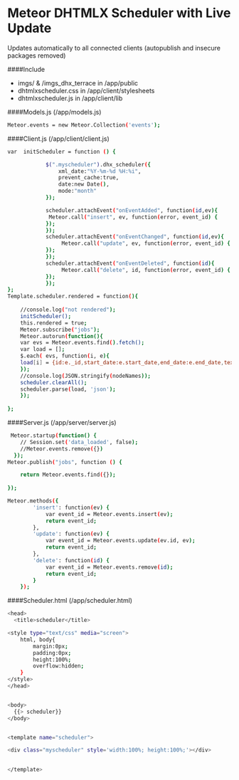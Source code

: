 Meteor DHTMLX Scheduler with Live Update
====================================

Updates automatically to all connected clients (autopublish and insecure packages removed)



####Include

  - imgs/ & /imgs_dhx_terrace in /app/public
  - dhtmlxscheduler.css in /app/client/stylesheets
  - dhtmlxscheduler.js in /app/client/lib
  

####Models.js (/app/models.js)


```sh
Meteor.events = new Meteor.Collection('events');
```

####Client.js (/app/client/client.js)

```sh
var  initScheduler = function () {

			$(".myscheduler").dhx_scheduler({
                xml_date:"%Y-%m-%d %H:%i",
                prevent_cache:true,
                date:new Date(),
                mode:"month"
            });

			scheduler.attachEvent("onEventAdded", function(id,ev){
			 Meteor.call("insert", ev, function(error, event_id) {
			});	
			});
			scheduler.attachEvent("onEventChanged", function(id,ev){
				 Meteor.call("update", ev, function(error, event_id) {
			});
			});
			scheduler.attachEvent("onEventDeleted", function(id){
				 Meteor.call("delete", id, function(error, event_id) {
			});	
			});
};
Template.scheduler.rendered = function(){
 
    //console.log("not rendered");
    initScheduler();
    this.rendered = true;
    Meteor.subscribe("jobs");
    Meteor.autorun(function(){
	var evs = Meteor.events.find().fetch();
	var load = [];
	$.each( evs, function(i, e){
	load[i] = {id:e._id,start_date:e.start_date,end_date:e.end_date,text:e.text} ;
	});
	//console.log(JSON.stringify(nodeNames));
	scheduler.clearAll();
	scheduler.parse(load, 'json');
	});
      
};

```

####Server.js (/app/server/server.js)

```sh
 Meteor.startup(function() {
    // Session.set('data_loaded', false); 
	//Meteor.events.remove({})
  });
Meteor.publish("jobs", function () {

    return Meteor.events.find({});
  
});

Meteor.methods({
        'insert': function(ev) {
            var event_id = Meteor.events.insert(ev);
            return event_id;
        },
		'update': function(ev) {
            var event_id = Meteor.events.update(ev.id, ev);
            return event_id;
        },
		'delete': function(id) {
            var event_id = Meteor.events.remove(id);
            return event_id;
        }
    });
```

####Scheduler.html (/app/scheduler.html)

```sh
<head>
  <title>scheduler</title>

<style type="text/css" media="screen">
    html, body{
        margin:0px;
        padding:0px;
        height:100%;
        overflow:hidden;
    }
</style>
</head>


<body>
  {{> scheduler}}
</body>


<template name="scheduler">

<div class="myscheduler" style='width:100%; height:100%;'></div>

 
</template>
```



